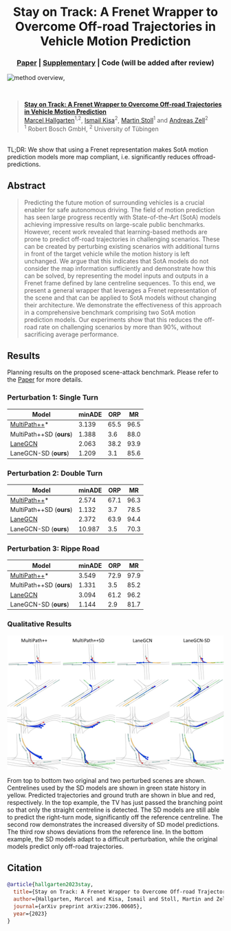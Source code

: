 <p align="center">
    <h1 align="center">Stay on Track: A Frenet Wrapper to Overcome Off-road Trajectories in Vehicle Motion Prediction</h1>
    <h3 align="center"><a href="https://arxiv.org/abs/2306.00605">Paper</a> | <a href="files/StayOnTrack_SupMat.pdf">Supplementary</a> | Code (will be added after review) </h3>
    <img alt="method overview" src="images/stayOnTrack/Method_overview.png">‚
</p>
<br/>

> [**Stay on Track: A Frenet Wrapper to Overcome Off-road Trajectories in Vehicle Motion Prediction**](https://arxiv.org/abs/2306.00605)  <br>
> [Marcel Hallgarten](https://mh0797.github.io/)<sup>1,2</sup>, [Ismail Kisa]()<sup>2</sup>, [Martin Stoll]()<sup>1</sup> and [Andreas Zell](https://uni-tuebingen.de/fakultaeten/mathematisch-naturwissenschaftliche-fakultaet/fachbereiche/informatik/lehrstuehle/kognitive-systeme/the-chair/staff/prof-dr-andreas-zell/)<sup>2</sup>  <br>
> <sup>1</sup> Robert Bosch GmbH, <sup>2</sup> University of Tübingen

<br/>
TL;DR: We show that using a Frenet representation makes SotA motion prediction models more map compliant, i.e. significantly reduces offroad-predictions.



## Abstract
> Predicting the future motion of surrounding vehicles is a crucial enabler for safe autonomous driving.
The field of motion prediction has seen large progress recently with State-of-the-Art (SotA) models achieving impressive results on large-scale public benchmarks.
However, recent work revealed that learning-based methods are prone to predict off-road trajectories in challenging scenarios.
These can be created by perturbing existing scenarios with additional turns in front of the target vehicle while the motion history is left unchanged.
We argue that this indicates that SotA models do not consider the map information sufficiently and demonstrate how this can be solved, by representing the model inputs and outputs in a Frenet frame defined by lane centreline sequences.
To this end, we present a general wrapper that leverages a Frenet representation of the scene and that can be applied to SotA models without changing their architecture.
We demonstrate the effectiveness of this approach in a comprehensive benchmark comprising two SotA motion prediction models.
Our experiments show that this reduces the off-road rate on challenging scenarios by more than 90\%,
without sacrificing average performance.


## Results
<p>

Planning results on the proposed scene-attack benchmark. Please refer to the [Paper](https://arxiv.org/abs/2306.00605/) for more details.
</p>

### Perturbation 1: Single Turn
| **Model**        |  **minADE** | **ORP** | **MR**  |
|-------------------| ------------|--------------|------------|
| [MultiPath++](https://arxiv.org/abs/2111.14973)*  | 3.139         | 65.5           | 96.5         |
| MultiPath++SD (**ours**)       | 1.388       | 3.6         | 88.0           | 
| [LaneGCN](https://arxiv.org/abs/2007.13732)        | 2.063        | 38.2         | 93.9           |
| LaneGCN-SD (**ours**)           | 1.209   | 3.1         | 85.6           |

### Perturbation 2: Double Turn
| **Model**        |  **minADE** | **ORP** | **MR**  |
|-------------------| ------------|--------------|------------|
| [MultiPath++](https://arxiv.org/abs/2111.14973)*  | 2.574         | 67.1           | 96.3         |
| MultiPath++SD (**ours**)       | 1.132       | 3.7         | 78.5           | 
| [LaneGCN](https://arxiv.org/abs/2007.13732)        | 2.372        | 63.9         | 94.4           |
| LaneGCN-SD (**ours**)           | 10.987   | 3.5         | 70.3           |

### Perturbation 3: Rippe Road
| **Model**        |  **minADE** | **ORP** | **MR**  |
|-------------------| ------------|--------------|------------|
| [MultiPath++](https://arxiv.org/abs/2111.14973)*  | 3.549         | 72.9           | 97.9         |
| MultiPath++SD (**ours**)       | 1.331       | 3.5         | 85.2           | 
| [LaneGCN](https://arxiv.org/abs/2007.13732)        | 3.094        | 61.2         | 96.2           |
| LaneGCN-SD (**ours**)           | 1.144   | 2.9         | 81.7           |

### Qualitative Results
<div align="center">
<img src="images/stayOnTrack/Qual_res.jpg" />
</div>
<p>
From top to bottom two original and two perturbed scenes are shown. Centrelines used by the SD models are shown in green state history in yellow. Predicted trajectories and ground truth are shown in blue and red, respectively. In the top example, the TV has just passed the branching point so that only the straight centreline is detected. The SD models are still able to predict the right-turn mode, significantly off the reference centreline. The second row demonstrates the increased diversity of SD model predictions. The third row shows deviations from the reference line. In the bottom example, the SD models adapt to a difficult perturbation, while the original models predict only off-road trajectories.
</p>


## Citation
```BibTeX
@article{hallgarten2023stay,
  title={Stay on Track: A Frenet Wrapper to Overcome Off-road Trajectories in Vehicle Motion Prediction},
  author={Hallgarten, Marcel and Kisa, Ismail and Stoll, Martin and Zell, Andreas},
  journal={arXiv preprint arXiv:2306.00605},
  year={2023}
}
```